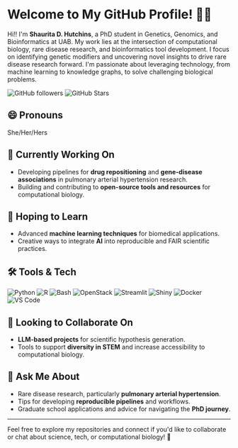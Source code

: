 # Welcome to My GitHub Profile! 👋🏾

Hi!! I'm **Shaurita D. Hutchins**, a PhD student in Genetics, Genomics, and Bioinformatics at UAB. My work lies at the intersection of computational biology, rare disease research, and bioinformatics tool development. I focus on identifying genetic modifiers and uncovering novel insights to drive rare disease research forward. I'm passionate about leveraging technology, from machine learning to knowledge graphs, to solve challenging biological problems.

![GitHub followers](https://img.shields.io/github/followers/sdhutchins?style=social) ![GitHub Stars](https://img.shields.io/github/stars/sdhutchins?style=social)  

## 😄 Pronouns
She/Her/Hers

## 🔬 Currently Working On  
- Developing pipelines for **drug repositioning** and **gene-disease associations** in pulmonary arterial hypertension research.  
- Building and contributing to **open-source tools and resources** for computational biology.

## 🌱 Hoping to Learn  
- Advanced **machine learning techniques** for biomedical applications.  
- Creative ways to integrate **AI** into reproducible and FAIR scientific practices.

## 🛠️ Tools & Tech  
![Python](https://img.shields.io/badge/Python-3776AB?style=for-the-badge&logo=python&logoColor=white) ![R](https://img.shields.io/badge/R-276DC3?style=for-the-badge&logo=r&logoColor=white) ![Bash](https://img.shields.io/badge/Bash-4EAA25?style=for-the-badge&logo=gnubash&logoColor=white) ![OpenStack](https://img.shields.io/badge/OpenStack-E95420?style=for-the-badge&logo=openstack&logoColor=white) ![Streamlit](https://img.shields.io/badge/Streamlit-FF4B4B?style=for-the-badge&logo=streamlit&logoColor=white) ![Shiny](https://img.shields.io/badge/Shiny-blue?style=for-the-badge&logo=r&logoColor=white) ![Docker](https://img.shields.io/badge/Docker-2496ED?style=for-the-badge&logo=docker&logoColor=white) ![VS Code](https://img.shields.io/badge/VS_Code-007ACC?style=for-the-badge&logo=visual-studio-code&logoColor=white)  

## 🤝 Looking to Collaborate On  
- **LLM-based projects** for scientific hypothesis generation.  
- Tools to support **diversity in STEM** and increase accessibility to computational biology.

## 💬 Ask Me About  
- Rare disease research, particularly **pulmonary arterial hypertension**.  
- Tips for developing **reproducible pipelines** and workflows.  
- Graduate school applications and advice for navigating the **PhD journey**.

---
Feel free to explore my repositories and connect if you'd like to collaborate or chat about science, tech, or computational biology! 🚀
